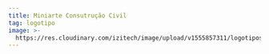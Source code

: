 ```yaml
---
title: Miniarte Consutrução Civil
tag: logotipo
image: >-
  https://res.cloudinary.com/izitech/image/upload/v1555857311/logotipos/MiniarteConstrucaoCivil.png
---
```


